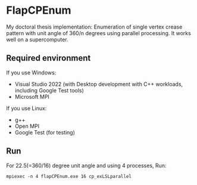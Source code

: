 
# FlapCPEnum

My doctoral thesis implementation: Enumeration of single vertex crease pattern with unit angle of 360/n degrees
using parallel processing.
It works well on a supercomputer.

## Required environment

If you use Windows:
* Visual Studio 2022 (with Desktop development with C++ workloads, including Google Test tools)
* Microsoft MPI

If you use Linux:
* g++
* Open MPI
* Google Test (for testing)

## Run

For 22.5(=360/16) degree unit angle and using 4 processes, Run:

```
mpiexec -n 4 flapCPEnum.exe 16 cp_exLSLparallel
```
